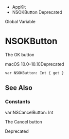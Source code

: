 

- AppKit
-  NSOKButton Deprecated

Global Variable

# NSOKButton

The OK button

macOS 10.0–10.10Deprecated

``` source
var NSOKButton: Int { get }
```

## See Also

### Constants

var NSCancelButton: Int

The Cancel button

Deprecated

